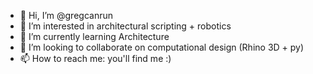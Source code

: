 - 👋 Hi, I’m @gregcanrun
- 👀 I’m interested in architectural scripting + robotics
- 🌱 I’m currently learning Architecture
- 💞️ I’m looking to collaborate on computational design (Rhino 3D + py)
- 📫 How to reach me: you'll find me :)

<!---
gregcanrun/gregcanrun is a ✨ special ✨ repository because its `README.md` (this file) appears on your GitHub profile.
You can click the Preview link to take a look at your changes.
--->
